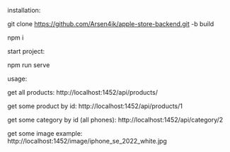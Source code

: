 installation:

  git clone https://github.com/Arsen4ik/apple-store-backend.git -b build
  
  npm i

start project:

  npm run serve

usage:

  get all products:
    http://localhost:1452/api/products/

  get some product by id:
    http://localhost:1452/api/products/1

  get some category by id (all phones):
    http://localhost:1452/api/category/2

  get some image example: 
    http://localhost:1452/image/iphone_se_2022_white.jpg
